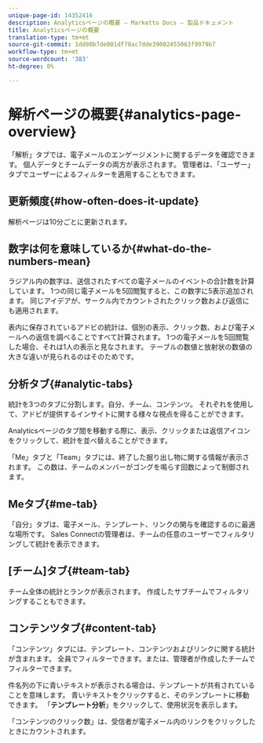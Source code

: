 ```yaml
---
unique-page-id: 14352416
description: Analyticsページの概要 — Marketto Docs — 製品ドキュメント
title: Analyticsページの概要
translation-type: tm+mt
source-git-commit: 1dd80b7de801df78ac7dde39002455063f9979b7
workflow-type: tm+mt
source-wordcount: '383'
ht-degree: 0%

---
```



# 解析ページの概要{#analytics-page-overview}

「解析」タブでは、電子メールのエンゲージメントに関するデータを確認できます。 個人データとチームデータの両方が表示されます。 管理者は、「ユーザー」タブでユーザーによるフィルターを適用することもできます。

## 更新頻度{#how-often-does-it-update}

解析ページは10分ごとに更新されます。

## 数字は何を意味しているか{#what-do-the-numbers-mean}

ラジアル内の数字は、送信されたすべての電子メールのイベントの合計数を計算しています。 1つの同じ電子メールを5回閲覧すると、この数字に5表示追加されます。 同じアイデアが、サークル内でカウントされたクリック数および返信にも適用されます。

表内に保存されているアドビの統計は、個別の表示、クリック数、および電子メールへの返信を調べることですべて計算されます。 1つの電子メールを5回閲覧した場合、それは1人の表示と見なされます。 テーブルの数値と放射状の数値の大きな違いが見られるのはそのためです。

## 分析タブ{#analytic-tabs}

統計を3つのタブに分割します。自分、チーム、コンテンツ。 それぞれを使用して、アドビが提供するインサイトに関する様々な視点を得ることができます。

Analyticsページのタブ間を移動する際に、表示、クリックまたは返信アイコンをクリックして、統計を並べ替えることができます。

「Me」タブと「Team」タブには、終了した掘り出し物に関する情報が表示されます。 この数は、チームのメンバーがゴングを鳴らす回数によって制御されます。

## Meタブ{#me-tab}

「自分」タブは、電子メール、テンプレート、リンクの関与を確認するのに最適な場所です。 Sales Connectの管理者は、チームの任意のユーザーでフィルタリングして統計を表示できます。

## [チーム]タブ{#team-tab}

チーム全体の統計とランクが表示されます。 作成したサブチームでフィルタリングすることもできます。

## コンテンツタブ{#content-tab}

「コンテンツ」タブには、テンプレート、コンテンツおよびリンクに関する統計が含まれます。 全員でフィルターできます。または、管理者が作成したチームでフィルターできます。

件名列の下に青いテキストが表示される場合は、テンプレートが共有されていることを意味します。 青いテキストをクリックすると、そのテンプレートに移動できます。 「**テンプレート分析**」をクリックして、使用状況を表示します。

「コンテンツのクリック数」は、受信者が電子メール内のリンクをクリックしたときにカウントされます。
